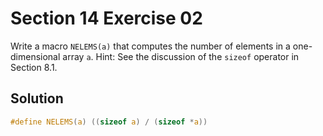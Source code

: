 # Section 14 Exercise 02

Write a macro `NELEMS(a)` that computes the number of elements in a one-dimensional array `a`. Hint: See the discussion of the `sizeof` operator in Section 8.1.

## Solution

```c 
#define NELEMS(a) ((sizeof a) / (sizeof *a))
```

